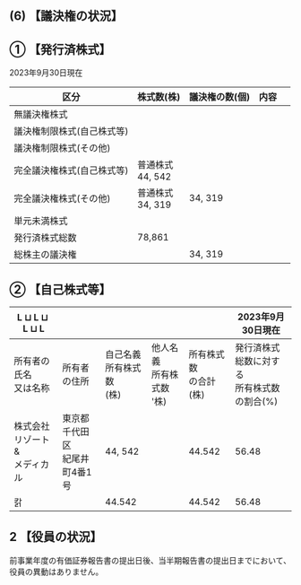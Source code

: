 ## (6) 【議決権の状況】

## ① 【発行済株式】

2023年9月30日現在

| 区分             | 株式数(株)          | 議決権の数(個) | 内容 |  |
|----------------|-----------------|----------|----|--|
| 無議決権株式         |                 |          |    |  |
| 議決権制限株式(自己株式等) |                 |          |    |  |
| 議決権制限株式(その他)   |                 |          |    |  |
| 完全議決権株式(自己株式等) | 普通株式<br>44, 542 |          |    |  |
| 完全議決権株式(その他)   | 普通株式<br>34, 319 | 34, 319  |    |  |
| 単元未満株式         |                 |          |    |  |
| 発行済株式総数        | 78,861          |          |    |  |
| 総株主の議決権        |                 | 34, 319  |    |  |

## ② 【自己株式等】

| $\mathbf{L} \sqcup \mathbf{L} \sqcup \mathbf{L} \sqcup \mathbf{L}$ |                     |                      |                      |                     | 2023年9月30日現在                       |
|--------------------------------------------------------------------|---------------------|----------------------|----------------------|---------------------|------------------------------------|
| 所有者の氏名<br>又は名称                                                     | 所有者の住所              | 自己名義<br>所有株式数<br>(株) | 他人名義<br>所有株式数<br>'株) | 所有株式数<br>の合計<br>(株) | 発行済株式<br>総数に対する<br>所有株式数<br>の割合(%) |
| 株式会社リゾート&<br>メディカル                                                 | 東京都千代田区<br>紀尾井町4番1号 | 44, 542              |                      | 44.542              | 56.48                              |
| 칽                                                                  |                     | 44.542               |                      | 44.542              | 56.48                              |

## 2 【役員の状況】

前事業年度の有価証券報告書の提出日後、当半期報告書の提出日までにおいて、役員の異動はありません。